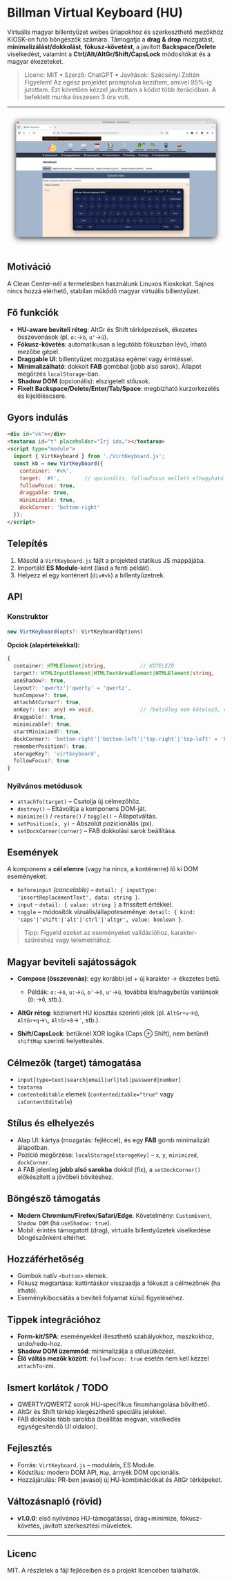 # Billman Virtual Keyboard (HU)

Virtuális magyar billentyűzet webes űrlapokhoz és szerkeszthető mezőkhöz KIOSK-on futó böngészők számára. Támogatja a **drag & drop** mozgatást, **minimalizálást/dokkolást**, **fókusz-követést**, a javított **Backspace/Delete** viselkedést, valamint a **Ctrl/Alt/AltGr/Shift/CapsLock** módosítókat és a magyar ékezeteket.

> Licenc: MIT • Szerző: ChatGPT • Javítások: Szécsényi Zoltán
Figyelem! Az egész projektet promptolva kezdtem, amivel 95%-ig jutottam. Ezt követően kézzel javítottam a kódot több iterációban. A befektett munka összesen 3 óra volt.
---
![screenshot](Képernyőkép_20251026_175217.png)
## Motiváció
A Clean Center-nél a termelésben használunk Linuxos Kioskokat. Sajnos nincs hozzá elérhető, stabilan mükődő magyar virtuális billentyűzet. 

## Fő funkciók

* **HU-aware beviteli réteg**: AltGr és Shift térképezések, ékezetes összevonások (pl. `o:`→`ö`, `u'`→`ű`).
* **Fókusz-követés**: automatikusan a legutóbb fókuszban lévő, írható mezőbe gépel.
* **Draggable UI**: billentyűzet mozgatása egérrel vagy érintéssel.
* **Minimalizálható**: dokkolt **FAB** gombbal (jobb alsó sarok). Állapot megőrzés `localStorage`-ban.
* **Shadow DOM** (opcionális): elszigetelt stílusok.
* **Fixelt Backspace/Delete/Enter/Tab/Space**: megbízható kurzorkezelés és kijelöléscsere.

## Gyors indulás

```html
<div id="vk"></div>
<textarea id="t" placeholder="Írj ide…"></textarea>
<script type="module">
  import { VirtKeyboard } from './VirtKeyboard.js';
  const kb = new VirtKeyboard({
    container: '#vk',
    target: '#t',        // opcionális, followFocus mellett elhagyható
    followFocus: true,
    draggable: true,
    minimizable: true,
    dockCorner: 'bottom-right'
  });
</script>
```

## Telepítés

1. Másold a `VirtKeyboard.js` fájlt a projekted statikus JS mappájába.
2. Importáld **ES Module**-ként (lásd a fenti példát).
3. Helyezz el egy konténert (`div#vk`) a billentyűzetnek.

## API

### Konstruktor

```ts
new VirtKeyboard(opts?: VirtKeyboardOptions)
```

**Opciók (alapértékekkal):**

```ts
{
  container: HTMLElement|string,           // KÖTELEZŐ
  target?: HTMLInputElement|HTMLTextAreaElement|HTMLElement|string,
  useShadow?: true,
  layout?: 'qwertz'|'qwerty' = 'qwertz',
  hunCompose?: true,
  attachAtCursor?: true,
  onKey?: (ev: any) => void,               // (belsőleg nem kötelező, események lásd lejjebb)
  draggable?: true,
  minimizable?: true,
  startMinimized?: true,
  dockCorner?: 'bottom-right'|'bottom-left'|'top-right'|'top-left' = 'bottom-right',
  rememberPosition?: true,
  storageKey?: 'virtkeyboard',
  followFocus?: true
}
```

### Nyilvános metódusok

* `attachTo(target)` – Csatolja új célmezőhöz.
* `destroy()` – Eltávolítja a komponens DOM-ját.
* `minimize()` / `restore()` / `toggle()` – Állapotváltás.
* `setPosition(x, y)` – Abszolút pozicionálás (px).
* `setDockCorner(corner)` – FAB dokkolási sarok beállítása.

## Események

A komponens a **cél elemre** (vagy ha nincs, a konténerre) lő ki DOM eseményeket:

* `beforeinput` *(cancelable)* – `detail: { inputType: 'insertReplacementText', data: string }`.
* `input` – `detail: { value: string }` a frissített értékkel.
* `toggle` – módosítók vizuális/állapoteseménye: `detail: { kind: 'caps'|'shift'|'alt'|'ctrl'|'altgr', value: boolean }`.

> Tipp: Figyeld ezeket az eseményeket validációhoz, karakter-szűréshez vagy telemetriához.

## Magyar beviteli sajátosságok

* **Compose (összevonás)**: egy korábbi jel + új karakter → ékezetes betű.

  * Példák: `o:`→`ö`, `u:`→`ü`, `o'`→`ő`, `u'`→`ű`, továbbá kis/nagybetűs variánsok (`O:`→`Ö`, stb.).
* **AltGr réteg**: közismert HU kiosztás szerinti jelek (pl. `AltGr+v`→`@`, `AltGr+q`→`\`, `AltGr+8`→`˙`, stb.).
* **Shift/CapsLock**: betűknél XOR logika (Caps ⊕ Shift), nem betűnél `shiftMap` szerinti helyettesítés.

## Célmezők (target) támogatása

* `input[type=text|search|email|url|tel|password|number]`
* `textarea`
* `contenteditable` elemek (`contenteditable="true"` vagy `isContentEditable`)

## Stílus és elhelyezés

* Alap UI: kártya (mozgatás: fejléccel), és egy **FAB** gomb minimalizált állapotban.
* Pozíció megőrzése: `localStorage[storageKey]` – `x`, `y`, `minimized`, `dockCorner`.
* A FAB jelenleg **jobb alsó sarokba** dokkol (fix), a `setDockCorner()` előkészített a jövőbeli bővítéshez.

## Böngésző támogatás

* **Modern Chromium/Firefox/Safari/Edge**. Követelmény: `CustomEvent`, `Shadow DOM` (ha `useShadow: true`).
* Mobil: érintés támogatott (drag), virtuális billentyűzetek viselkedése böngészőnként eltérhet.

## Hozzáférhetőség

* Gombok natív `<button>` elemek.
* Fókusz megtartása: kattintáskor visszaadja a fókuszt a célmezőnek (ha írható).
* Eseménykibocsátás a beviteli folyamat külső figyeléséhez.

## Tippek integrációhoz

* **Form-kit/SPA**: eseményekkel illeszthető szabályokhoz, maszkokhoz, undo/redo-hoz.
* **Shadow DOM üzemmód**: minimalizálja a stílusütközést.
* **Élő váltás mezők között**: `followFocus: true` esetén nem kell kézzel `attachTo`-zni.

## Ismert korlátok / TODO

* QWERTY/QWERTZ sorok HU-specifikus finomhangolása bővíthető.
* AltGr és Shift térkép kiegészíthető speciális jelekkel.
* FAB dokkolás több sarokba (beállítás megvan, viselkedés egységesítendő UI oldalon).

## Fejlesztés

* Forrás: `VirtKeyboard.js` – moduláris, ES Module.
* Kódstílus: modern DOM API, `Map`, árnyék DOM opcionális.
* Hozzájárulás: PR-ben javasolj új HU-kombinációkat és AltGr térképeket.

## Változásnapló (rövid)

* **v1.0.0**: első nyilvános HU-támogatással, drag+minimize, fókusz-követés, javított szerkesztési műveletek.

---

## Licenc

MIT. A részletek a fájl fejléceiben és a projekt licencében találhatók.
